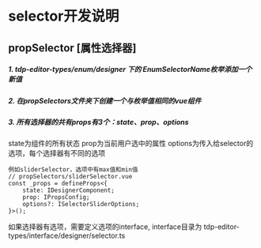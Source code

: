 # selector开发说明

## propSelector [属性选择器]

##### 1. tdp-editor-types/enum/designer 下的 EnumSelectorName枚举添加一个新值
##### 2. 在propSelectors文件夹下创建一个与枚举值相同的vue组件
##### 3. 所有选择器的共有props有3个：state、prop、options
state为组件的所有状态
prop为当前用户选中的属性
options为传入给selector的选项，每个选择器有不同的选项
```
例如sliderSelector，选项中有max值和min值
// propSelectors/sliderSelector.vue
const _props = defineProps<{
    state: IDesignerComponent;
    prop: IPropsConfig;
    options?: ISelectorSliderOptions;
}>();
```
如果选择器有选项，需要定义选项的interface, interface目录为 tdp-editor-types/interface/designer/selector.ts

